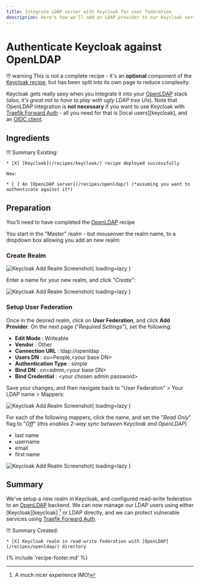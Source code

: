 ```yaml
---
title: Integrate LDAP server with Keycloak for user federation
description: Here's how we'll add an LDAP provider to our Keycloak server for user federation.
---
```

# Authenticate Keycloak against OpenLDAP

!!! warning
    This is not a complete recipe - it's an **optional** component of the [Keycloak recipe](/recipes/keycloak/), but has been split into its own page to reduce complexity.

Keycloak gets really sexy when you integrate it into your [OpenLDAP](/recipes/openldap/) stack (_also, it's great not to have to play with ugly LDAP tree UIs_). Note that OpenLDAP integration is **not necessary** if you want to use Keycloak with [Traefik Forward Auth](/docker-swarm/traefik-forward-auth/) - all you need for that is [local users][keycloak], and an [OIDC client](/recipes/keycloak/setup-oidc-provider/).

## Ingredients

!!! Summary
    Existing:

    * [X] [Keycloak](/recipes/keycloak/) recipe deployed successfully
  
    New:
    
    * [ ] An [OpenLDAP server](/recipes/openldap/) (*assuming you want to authenticate against it*)

## Preparation

You'll need to have completed the [OpenLDAP](/recipes/openldap/) recipe

You start in the "Master" realm - but mouseover the realm name, to a dropdown box allowing you add an new realm:

### Create Realm

![Keycloak Add Realm Screenshot](/images/sso-stack-keycloak-1.png){ loading=lazy }

Enter a name for your new realm, and click "_Create_":

![Keycloak Add Realm Screenshot](/images/sso-stack-keycloak-2.png){ loading=lazy }

### Setup User Federation

Once in the desired realm, click on **User Federation**, and click **Add Provider**. On the next page ("_Required Settings_"), set the following:

* **Edit Mode** : Writeable
* **Vendor** : Other
* **Connection URL** : ldap://openldap
* **Users DN** : ou=People,<your base DN\>
* **Authentication Type** : simple
* **Bind DN** : cn=admin,<your base DN\>
* **Bind Credential** : <your chosen admin password\>

Save your changes, and then navigate back to "User Federation" > Your LDAP name > Mappers:

![Keycloak Add Realm Screenshot](/images/sso-stack-keycloak-3.png){ loading=lazy }

For each of the following mappers, click the name, and set the "_Read Only_" flag to "_Off_" (_this enables 2-way sync between Keycloak and OpenLDAP_)

* last name
* username
* email
* first name

![Keycloak Add Realm Screenshot](/images/sso-stack-keycloak-4.png){ loading=lazy }

## Summary

We've setup a new realm in Keycloak, and configured read-write federation to an [OpenLDAP](/recipes/openldap/) backend. We can now manage our LDAP users using either [Keycloak][keycloak] [^1] or LDAP directly, and we can protect vulnerable services using [Traefik Forward Auth](/docker-swarm/traefik-forward-auth/).

!!! Summary
    Created:

    * [X] Keycloak realm in read-write federation with [OpenLDAP](/recipes/openldap/) directory

[^1]: A much nicer experience IMO!

{% include 'recipe-footer.md' %}
